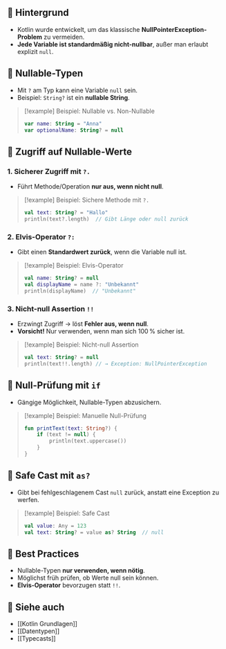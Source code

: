 
## 🔹 Hintergrund

- Kotlin wurde entwickelt, um das klassische **NullPointerException-Problem** zu vermeiden.
- **Jede Variable ist standardmäßig nicht-nullbar**, außer man erlaubt explizit `null`.

## 🔹 Nullable-Typen

- Mit `?` am Typ kann eine Variable `null` sein.
- Beispiel: `String?` ist ein **nullable String**.

> [!example] Beispiel: Nullable vs. Non-Nullable
> ```kotlin
> var name: String = "Anna"
> var optionalName: String? = null
> ```

## 🔹 Zugriff auf Nullable-Werte
### 1. **Sicherer Zugriff mit `?.`**

- Führt Methode/Operation **nur aus, wenn nicht null**.

> [!example] Beispiel: Sichere Methode mit `?.`
> ```kotlin
> val text: String? = "Hallo"
> println(text?.length)  // Gibt Länge oder null zurück
> ```

### 2. **Elvis-Operator `?:`**

- Gibt einen **Standardwert zurück**, wenn die Variable null ist.

> [!example] Beispiel: Elvis-Operator
> ```kotlin
> val name: String? = null
> val displayName = name ?: "Unbekannt"
> println(displayName)  // "Unbekannt"
> ```

### 3. **Nicht-null Assertion `!!`**

- Erzwingt Zugriff → löst **Fehler aus, wenn null**.
- **Vorsicht!** Nur verwenden, wenn man sich 100 % sicher ist.

> [!example] Beispiel: Nicht-null Assertion
> ```kotlin
> val text: String? = null
> println(text!!.length) // → Exception: NullPointerException
> ```

## 🔹 Null-Prüfung mit `if`

- Gängige Möglichkeit, Nullable-Typen abzusichern.

> [!example] Beispiel: Manuelle Null-Prüfung
> ```kotlin
> fun printText(text: String?) {
>     if (text != null) {
>         println(text.uppercase())
>     }
> }
> ```

## 🔹 Safe Cast mit `as?`

- Gibt bei fehlgeschlagenem Cast `null` zurück, anstatt eine Exception zu werfen.

> [!example] Beispiel: Safe Cast
> ```kotlin
> val value: Any = 123
> val text: String? = value as? String  // null
> ```

## 🔹 Best Practices

- Nullable-Typen **nur verwenden, wenn nötig**.
- Möglichst früh prüfen, ob Werte null sein können.
- **Elvis-Operator** bevorzugen statt `!!`.

## 🔹 Siehe auch

- [[Kotlin Grundlagen]]
- [[Datentypen]]
- [[Typecasts]]
